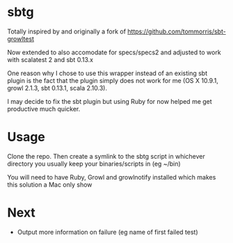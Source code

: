 sbtg
====

Totally inspired by and originally a fork of https://github.com/tommorris/sbt-growltest

Now extended to also accomodate for specs/specs2 and adjusted to work with scalatest 2 and sbt 0.13.x

One reason why I chose to use this wrapper instead of an existing sbt plugin is the fact that the plugin simply does not work for me (OS X 10.9.1, growl 2.1.3, sbt 0.13.1, scala 2.10.3).

I may decide to fix the sbt plugin but using Ruby for now helped me get productive much quicker.

Usage
=====

Clone the repo. Then create a symlink to the sbtg script in whichever directory you usually keep your binaries/scripts in (eg ~/bin)

You will need to have Ruby, Growl and growlnotify installed which makes this solution a Mac only show


Next
====

- Output more information on failure (eg name of first failed test)
